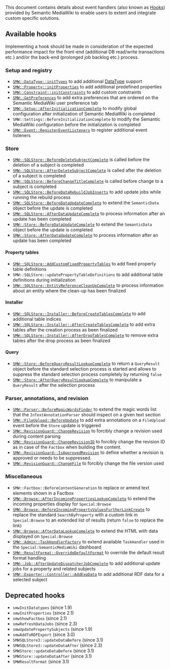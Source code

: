 This document contains details about event handlers (also known as [Hooks][hooks]) provided by Semantic MediaWiki to enable users to extent and integrate custom specific solutions.

## Available hooks

Implementing a hook should be made in consideration of the expected performance impact for the front-end (additional DB read/write transactions etc.) and/or the back-end (prolonged job backlog etc.) process.

### Setup and registry

- [`SMW::DataType::initTypes`][hook.datatype.inittypes] to add additional [DataType][datamodel.datatype] support
- [`SMW::Property::initProperties`][hook.property.initproperties] to add additional predefined properties
- [`SMW::Constraint::initConstraints`][hook.constraint.initconstraints] to add custom constraints
- [`SMW::GetPreferences`][hook.getpreferences] to add extra preferences that are ordered on the Semantic MediaWiki user preference tab
- [`SMW::Setup::AfterInitializationComplete`][hook.setup.afterinitializationcomplete] to modify global configuration after initialization of Semantic MediaWiki is completed
- `SMW::Settings::BeforeInitializationComplete` to modify the Semantic MediaWiki configuration before the initialization is completed
- [`SMW::Event::RegisterEventListeners`][hook.event.registereventlisteners] to register additional event listeners

### Store

- [`SMW::SQLStore::BeforeDeleteSubjectComplete`][hook.sqlstore.beforedeletesubjectcomplete] is called before the deletion of a subject is completed
- [`SMW::SQLStore::AfterDeleteSubjectComplete`][hook.sqlstore.afterdeletesubjectcomplete] is called after the deletion of a subject is completed
- [`SMW::SQLStore::BeforeChangeTitleComplete`][hook.sqlstore.beforechangetitlecomplete] is called before change to a subject is completed
- [`SMW::SQLStore::BeforeDataRebuildJobInserts`][hook.sqlstore.beforedatarebuildjobinserts] to add update jobs while running the rebuild process
- [`SMW::SQLStore::BeforeDataUpdateComplete`][hook.sqlstore.beforedataupdatecomplete] to extend the `SemanticData` object before the update is completed
- [`SMW::SQLStore::AfterDataUpdateComplete`][hook.sqlstore.afterdataupdatecomplete] to process information after an update has been completed
- [`SMW::Store::BeforeDataUpdateComplete`][hook.store.beforedataupdatecomplete] to extend the `SemanticData` object before the update is completed
- [`SMW::Store::AfterDataUpdateComplete`][hook.store.afterdataupdatecomplete] to process information after an update has been completed

#### Property tables

- [`SMW::SQLStore::AddCustomFixedPropertyTables`][hook.sqlstore.addcustomfixedpropertytables] to add fixed property table definitions
- `SMW::SQLStore::updatePropertyTableDefinitions` to add additional table definitions during initialization
- [`SMW::SQLStore::EntityReferenceCleanUpComplete`][hook.sqlstore.entityreferencecleanupcomplete]  to process information about an entity where the clean-up has been finalized

#### Installer

- [`SMW::SQLStore::Installer::BeforeCreateTablesComplete`][hook.sqlstore.installer.beforecreatetablescomplete] to add additional table indices
- [`SMW::SQLStore::Installer::AfterCreateTablesComplete`][hook.sqlstore.installer.aftercreatetablescomplete] to add extra tables after the creation process as been finalized
- [`SMW::SQLStore::Installer::AfterDropTablesComplete`][hook.sqlstore.installer.afterdroptablescomplete] to remove extra tables after the drop process as been finalized

#### Query

- [`SMW::Store::BeforeQueryResultLookupComplete`][hook.store.beforequeryresultlookupcomplete] to return a `QueryResult` object before the standard selection process is started and allows to suppress the standard selection process completely by returning `false`
- [`SMW::Store::AfterQueryResultLookupComplete`][hook.store.afterqueryresultlookupcomplete] to manipulate a `QueryResult` after the selection process

### Parser, annotations, and revision

- [`SMW::Parser::BeforeMagicWordsFinder`][hook.parser.beforemagicwordsfinder] to extend the magic words list that the `InTextAnnotationParser` should inspect on a given text section
- [`SMW::FileUpload::BeforeUpdate`][hook.fileupload.beforeupdate] to add extra annotations on a `FileUpload` event before the `Store` update is triggered
- [`SMW::RevisionGuard::ChangeRevision`][hook.revisionguard.changerevision] to forcibly change a revision used during content parsing
- [`SMW::RevisionGuard::ChangeRevisionID`][hook.revisionguard.changerevisionid] to forcibly change the revision ID as in case of the `Factbox` when building the content.
- [`SMW::RevisionGuard::IsApprovedRevision`][hook.revisionguard.isapprovedrevision] to define whether a revision is approved or needs to be suppressed.
- [`SMW::RevisionGuard::ChangeFile`][hook.revisionguard.changefile] to forcibly change the file version used

### Miscellaneous

- `SMW::Factbox::BeforeContentGeneration` to replace or amend text elements shown in a Factbox
- [`SMW::Browse::AfterIncomingPropertiesLookupComplete`][hook.browse.afterincomingpropertieslookupcomplete] to extend the incoming properties display for `Special:Browse`
- [`SMW::Browse::BeforeIncomingPropertyValuesFurtherLinkCreate`][hook.browse.beforeincomingpropertyvaluesfurtherlinkcreate] to replace the standard `SearchByProperty` with a custom link in `Special:Browse` to an extended list of results (return `false` to replace the link)
- [`SMW::Browse::AfterDataLookupComplete`][hook.browse.afterdatalookupcomplete] to extend the HTML with data displayed on `Special:Browse`
- [`SMW::Admin::TaskHandlerFactory`][hook.admin.taskhandlerfactory] to extend available `TaskHandler` used in the `Special:SemanticMediaWiki` dashboard
- [`SMW::ResultFormat::OverrideDefaultFormat`][hook.resultformat.overridedefaultformat] to override the default result format handling
- [`SMW::Job::AfterUpdateDispatcherJobComplete`][hook.job.afterupdatedispatcherjobcomplete] to add additional update jobs for a property and related subjects
- [`SMW::Exporter::Controller::AddExpData`][hook.exporter.controller.addexpdata] to add additional RDF data for a selected subject

## Deprecated hooks

- `smwInitDatatypes` (since 1.9)
- `smwInitProperties` (since 2.1)
- `smwShowFactbox` (since 2.1)
- `smwRefreshDataJobs` (since 2.3)
- `smwUpdatePropertySubjects` (since 1.9)
- `smwAddToRDFExport` (since 3.0)
- `SMWSQLStore3::updateDataBefore` (since 3.1)
- `SMWSQLStore3::updateDataAfter` (since 2.3)
- `SMWStore::updateDataBefore` (since 3.1)
- `SMWStore::updateDataAfter` (since 3.1)
- `SMWResultFormat` (since 3.1)

[hooks]: https://www.mediawiki.org/wiki/Hooks "Manual:Hooks"
[hook.store.beforequeryresultlookupcomplete]: https://github.com/SemanticMediaWiki/SemanticMediaWiki/blob/master/docs/technical/hooks/hook.store.beforequeryresultlookupcomplete.md
[hook.store.afterqueryresultlookupcomplete]: https://github.com/SemanticMediaWiki/SemanticMediaWiki/blob/master/docs/technical/hooks/hook.store.afterqueryresultlookupcomplete.md
[datamodel.datatype]:https://github.com/SemanticMediaWiki/SemanticMediaWiki/blob/master/docs/architecture/datamodel.datatype.md
[hook.property.initproperties]:https://github.com/SemanticMediaWiki/SemanticMediaWiki/blob/master/docs/technical/hooks/hook.property.initproperties.md
[hook.datatype.inittypes]:https://github.com/SemanticMediaWiki/SemanticMediaWiki/blob/master/docs/technical/hooks/hook.datatype.inittypes.md
[hook.sqlstore.beforedeletesubjectcomplete]:https://github.com/SemanticMediaWiki/SemanticMediaWiki/blob/master/docs/technical/hooks/hook.sqlstore.beforedeletesubjectcomplete.md
[hook.sqlstore.afterdeletesubjectcomplete]:https://github.com/SemanticMediaWiki/SemanticMediaWiki/blob/master/docs/technical/hooks/hook.sqlstore.afterdeletesubjectcomplete.md
[hook.sqlstore.beforechangetitlecomplete]:https://github.com/SemanticMediaWiki/SemanticMediaWiki/blob/master/docs/technical/hooks/hook.sqlstore.beforechangetitlecomplete.md
[hook.parser.beforemagicwordsfinder]:https://github.com/SemanticMediaWiki/SemanticMediaWiki/blob/master/docs/technical/hooks/hook.parser.beforemagicwordsfinder.md
[hook.sqlstore.beforedatarebuildjobinserts]:https://github.com/SemanticMediaWiki/SemanticMediaWiki/blob/master/docs/technical/hooks/hook.sqlstore.beforedatarebuildjobinserts.md
[hook.sqlstore.addcustomfixedpropertytables]:https://github.com/SemanticMediaWiki/SemanticMediaWiki/blob/master/docs/technical/hooks/hook.sqlstore.addcustomfixedpropertytables.md
[hook.browse.afterincomingpropertieslookupcomplete]:https://github.com/SemanticMediaWiki/SemanticMediaWiki/blob/master/docs/technical/hooks/hook.browse.afterincomingpropertieslookupcomplete.md
[hook.browse.beforeincomingpropertyvaluesfurtherlinkcreate]:https://github.com/SemanticMediaWiki/SemanticMediaWiki/blob/master/docs/technical/hooks/hook.browse.beforeincomingpropertyvaluesfurtherlinkcreate.md
[hook.browse.afterdatalookupcomplete]:https://github.com/SemanticMediaWiki/SemanticMediaWiki/blob/master/docs/technical/hooks/hook.browse.afterdatalookupcomplete.md
[hook.sqlstore.afterdataupdatecomplete]:https://github.com/SemanticMediaWiki/SemanticMediaWiki/blob/master/docs/technical/hooks/hook.sqlstore.afterdataupdatecomplete.md
[hook.sqlstore.beforedataupdatecomplete]:https://github.com/SemanticMediaWiki/SemanticMediaWiki/blob/master/docs/technical/hooks/hook.sqlstore.beforedataupdatecomplete.md
[hook.store.beforedataupdatecomplete]:https://github.com/SemanticMediaWiki/SemanticMediaWiki/blob/master/docs/technical/hooks/hook.store.beforedataupdatecomplete.md
[hook.store.afterdataupdatecomplete]:https://github.com/SemanticMediaWiki/SemanticMediaWiki/blob/master/docs/technical/hooks/hook.store.afterdataupdatecomplete.md
[hook.fileupload.beforeupdate]:https://github.com/SemanticMediaWiki/SemanticMediaWiki/blob/master/docs/technical/hooks/hook.fileupload.beforeupdate.md
[hook.job.afterupdatedispatcherjobcomplete]:https://github.com/SemanticMediaWiki/SemanticMediaWiki/blob/master/docs/technical/hooks/hook.job.afterupdatedispatcherjobcomplete.md
[hook.sqlstore.installer.aftercreatetablescomplete]:https://github.com/SemanticMediaWiki/SemanticMediaWiki/blob/master/docs/technical/hooks/hook.sqlstore.installer.aftercreatetablescomplete.md
[hook.sqlstore.installer.afterdroptablescomplete]:https://github.com/SemanticMediaWiki/SemanticMediaWiki/blob/master/docs/technical/hooks/hook.sqlstore.installer.afterdroptablescomplete.md
[hook.sqlstore.installer.beforecreatetablescomplete]:https://github.com/SemanticMediaWiki/SemanticMediaWiki/blob/master/docs/technical/hooks/hook.sqlstore.installer.beforecreatetablescomplete.md
[hook.getpreferences]:https://github.com/SemanticMediaWiki/SemanticMediaWiki/blob/master/docs/technical/hooks/hook.getpreferences.md
[hook.setup.afterinitializationcomplete]:https://github.com/SemanticMediaWiki/SemanticMediaWiki/blob/master/docs/technical/hooks/hook.setup.afterinitializationcomplete.md
[hook.exporter.controller.addexpdata]:https://github.com/SemanticMediaWiki/SemanticMediaWiki/blob/master/docs/technical/hooks/hook.exporter.controller.addexpdata.md
[hook.sqlstore.entityreferencecleanupcomplete]:https://github.com/SemanticMediaWiki/SemanticMediaWiki/blob/master/docs/technical/hooks/hook.sqlstore.entityreferencecleanupcomplete.md
[hook.admin.taskhandlerfactory]:https://github.com/SemanticMediaWiki/SemanticMediaWiki/blob/master/docs/technical/hooks/hook.admin.taskhandlerfactory.md
[hook.revisionguard.changerevision]:https://github.com/SemanticMediaWiki/SemanticMediaWiki/blob/master/docs/technical/hooks/hook.revisionguard.changerevision.md
[hook.revisionguard.changerevisionid]:https://github.com/SemanticMediaWiki/SemanticMediaWiki/blob/master/docs/technical/hooks/hook.revisionguard.changerevisionid.md
[hook.revisionguard.isapprovedrevision]:https://github.com/SemanticMediaWiki/SemanticMediaWiki/blob/master/docs/technical/hooks/hook.revisionguard.isapprovedrevision.md
[hook.revisionguard.changefile]:https://github.com/SemanticMediaWiki/SemanticMediaWiki/blob/master/docs/technical/hooks/hook.revisionguard.changefile.md
[hook.event.registereventlisteners]:https://github.com/SemanticMediaWiki/SemanticMediaWiki/blob/master/docs/technical/hooks/hook.event.registereventlisteners.md
[hook.resultformat.overridedefaultformat]:https://github.com/SemanticMediaWiki/SemanticMediaWiki/blob/master/docs/technical/hooks/hook.resultformat.overridedefaultformat.md
[hook.constraint.initconstraints]:https://github.com/SemanticMediaWiki/SemanticMediaWiki/blob/master/docs/technical/hooks/hook.constraint.initconstraints.md

